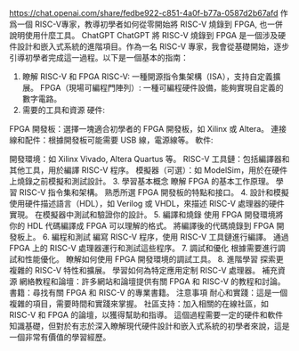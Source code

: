 https://chat.openai.com/share/fedbe922-c851-4a0f-b77a-0587d2b67afd
作爲一個 RISC-V專家，教導初學者如何從零開始將 RISC-V 燒錄到 FPGA,  也一併說明使用什麼工具。
ChatGPT
ChatGPT
將 RISC-V 燒錄到 FPGA 是一個涉及硬件設計和嵌入式系統的進階項目。作為一名 RISC-V 專家，我會從基礎開始，逐步引導初學者完成這一過程。以下是一個基本的指南：

1. 瞭解 RISC-V 和 FPGA
RISC-V: 一種開源指令集架構（ISA），支持自定義擴展。
FPGA（現場可編程門陣列）: 一種可編程硬件設備，能夠實現自定義的數字電路。
2. 需要的工具和資源
硬件:

FPGA 開發板：選擇一塊適合初學者的 FPGA 開發板，如 Xilinx 或 Altera。
連接線和配件：根據開發板可能需要 USB 線，電源線等。
軟件:

開發環境：如 Xilinx Vivado, Altera Quartus 等。
RISC-V 工具鏈：包括編譯器和其他工具，用於編譯 RISC-V 程序。
模擬器（可選）：如 ModelSim，用於在硬件上燒錄之前模擬和測試設計。
3. 學習基本概念
瞭解 FPGA 的基本工作原理。
學習 RISC-V 指令集和架構。
熟悉所選 FPGA 開發板的特點和接口。
4. 設計和模擬
使用硬件描述語言（HDL），如 Verilog 或 VHDL，來描述 RISC-V 處理器的硬件實現。
在模擬器中測試和驗證你的設計。
5. 編譯和燒錄
使用 FPGA 開發環境將你的 HDL 代碼編譯成 FPGA 可以理解的格式。
將編譯後的代碼燒錄到 FPGA 開發板上。
6. 編程和測試
編寫 RISC-V 程序，使用 RISC-V 工具鏈進行編譯。
通過 FPGA 上的 RISC-V 處理器運行和測試這些程序。
7. 調試和優化
根據需要進行調試和性能優化。
瞭解如何使用 FPGA 開發環境的調試工具。
8. 進階學習
探索更複雜的 RISC-V 特性和擴展。
學習如何為特定應用定制 RISC-V 處理器。
補充資源
網絡教程和論壇：許多網站和論壇提供有關 FPGA 和 RISC-V 的教程和討論。
書籍：尋找有關 FPGA 和 RISC-V 的專業書籍。
注意事項
耐心和實踐：這是一個複雜的項目，需要時間和實踐來掌握。
社區支持：加入相關的在線社區，如 RISC-V 和 FPGA 的論壇，以獲得幫助和指導。
這個過程需要一定的硬件和軟件知識基礎，但對於有志於深入瞭解現代硬件設計和嵌入式系統的初學者來說，這是一個非常有價值的學習經歷。


